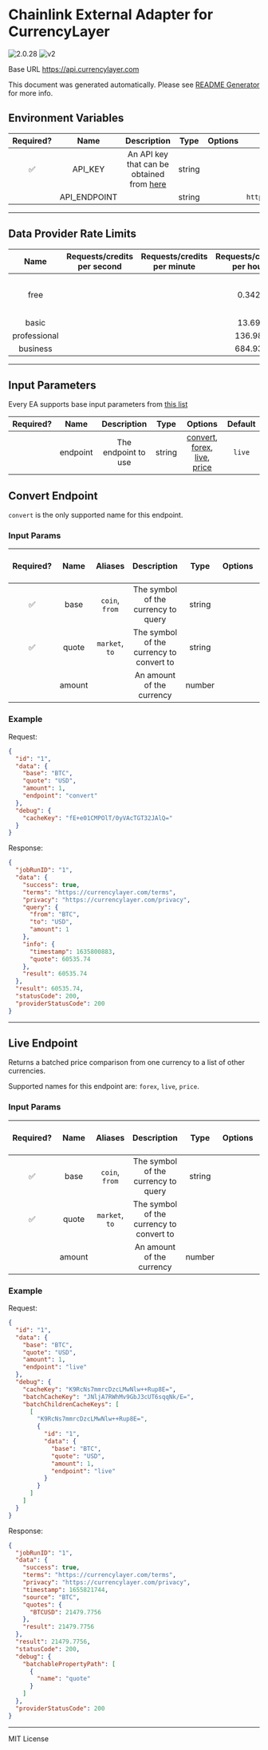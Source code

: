 # Chainlink External Adapter for CurrencyLayer

![2.0.28](https://img.shields.io/github/package-json/v/smartcontractkit/external-adapters-js?filename=packages/sources/currencylayer/package.json) ![v2](https://img.shields.io/badge/framework%20version-v2-blueviolet)

Base URL https://api.currencylayer.com

This document was generated automatically. Please see [README Generator](../../scripts#readme-generator) for more info.

## Environment Variables

| Required? |     Name     |                                  Description                                   |  Type  | Options |             Default             |
| :-------: | :----------: | :----------------------------------------------------------------------------: | :----: | :-----: | :-----------------------------: |
|    ✅     |   API_KEY    | An API key that can be obtained from [here](https://currencylayer.com/product) | string |         |                                 |
|           | API_ENDPOINT |                                                                                | string |         | `https://api.currencylayer.com` |

---

## Data Provider Rate Limits

|     Name     | Requests/credits per second | Requests/credits per minute | Requests/credits per hour |            Note             |
| :----------: | :-------------------------: | :-------------------------: | :-----------------------: | :-------------------------: |
|     free     |                             |                             |           0.342           | only mentions monthly limit |
|    basic     |                             |                             |           13.69           |                             |
| professional |                             |                             |          136.98           |                             |
|   business   |                             |                             |          684.93           |                             |

---

## Input Parameters

Every EA supports base input parameters from [this list](../../core/bootstrap#base-input-parameters)

| Required? |   Name   |     Description     |  Type  |                                                Options                                                 | Default |
| :-------: | :------: | :-----------------: | :----: | :----------------------------------------------------------------------------------------------------: | :-----: |
|           | endpoint | The endpoint to use | string | [convert](#convert-endpoint), [forex](#live-endpoint), [live](#live-endpoint), [price](#live-endpoint) | `live`  |

## Convert Endpoint

`convert` is the only supported name for this endpoint.

### Input Params

| Required? |  Name  |    Aliases     |               Description                |  Type  | Options | Default | Depends On | Not Valid With |
| :-------: | :----: | :------------: | :--------------------------------------: | :----: | :-----: | :-----: | :--------: | :------------: |
|    ✅     |  base  | `coin`, `from` |   The symbol of the currency to query    | string |         |         |            |                |
|    ✅     | quote  | `market`, `to` | The symbol of the currency to convert to | string |         |         |            |                |
|           | amount |                |        An amount of the currency         | number |         |   `1`   |            |                |

### Example

Request:

```json
{
  "id": "1",
  "data": {
    "base": "BTC",
    "quote": "USD",
    "amount": 1,
    "endpoint": "convert"
  },
  "debug": {
    "cacheKey": "fE+e01CMPOlT/0yVAcTGT32JAlQ="
  }
}
```

Response:

```json
{
  "jobRunID": "1",
  "data": {
    "success": true,
    "terms": "https://currencylayer.com/terms",
    "privacy": "https://currencylayer.com/privacy",
    "query": {
      "from": "BTC",
      "to": "USD",
      "amount": 1
    },
    "info": {
      "timestamp": 1635800883,
      "quote": 60535.74
    },
    "result": 60535.74
  },
  "result": 60535.74,
  "statusCode": 200,
  "providerStatusCode": 200
}
```

---

## Live Endpoint

Returns a batched price comparison from one currency to a list of other currencies.

Supported names for this endpoint are: `forex`, `live`, `price`.

### Input Params

| Required? |  Name  |    Aliases     |               Description                |  Type  | Options | Default | Depends On | Not Valid With |
| :-------: | :----: | :------------: | :--------------------------------------: | :----: | :-----: | :-----: | :--------: | :------------: |
|    ✅     |  base  | `coin`, `from` |   The symbol of the currency to query    | string |         |         |            |                |
|    ✅     | quote  | `market`, `to` | The symbol of the currency to convert to |        |         |         |            |                |
|           | amount |                |        An amount of the currency         | number |         |   `1`   |            |                |

### Example

Request:

```json
{
  "id": "1",
  "data": {
    "base": "BTC",
    "quote": "USD",
    "amount": 1,
    "endpoint": "live"
  },
  "debug": {
    "cacheKey": "K9RcNs7mmrcDzcLMwNlw++Rup8E=",
    "batchCacheKey": "JNljA7RWhMv9GbJ3cUT6sqqNk/E=",
    "batchChildrenCacheKeys": [
      [
        "K9RcNs7mmrcDzcLMwNlw++Rup8E=",
        {
          "id": "1",
          "data": {
            "base": "BTC",
            "quote": "USD",
            "amount": 1,
            "endpoint": "live"
          }
        }
      ]
    ]
  }
}
```

Response:

```json
{
  "jobRunID": "1",
  "data": {
    "success": true,
    "terms": "https://currencylayer.com/terms",
    "privacy": "https://currencylayer.com/privacy",
    "timestamp": 1655821744,
    "source": "BTC",
    "quotes": {
      "BTCUSD": 21479.7756
    },
    "result": 21479.7756
  },
  "result": 21479.7756,
  "statusCode": 200,
  "debug": {
    "batchablePropertyPath": [
      {
        "name": "quote"
      }
    ]
  },
  "providerStatusCode": 200
}
```

---

MIT License
